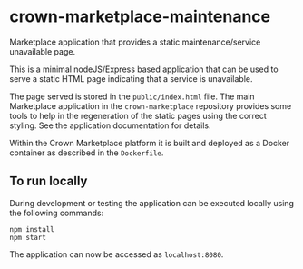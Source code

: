 # crown-marketplace-maintenance

Marketplace application that provides a static maintenance/service unavailable page.

This is a minimal nodeJS/Express based application that can be used to serve a static HTML page indicating that a service is unavailable.

The page served is stored in the `public/index.html` file. The main Marketplace application in the `crown-marketplace` repository provides some tools to help in the regeneration of the static pages using the correct styling. See the application documentation for details.

Within the Crown Marketplace platform it is built and deployed as a Docker container as described in the `Dockerfile`.

## To run locally
During development or testing the application can be executed locally using the following commands:

```
npm install
npm start
```

The application can now be accessed as `localhost:8080`.


